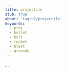 ```yaml
---
title: projectile
stub: true
about: 'tag:h2/projectile'
keywords:
  - proj
  - bullet
  - bolt
  - rocket
  - blast
  - grenade
---
```

...
